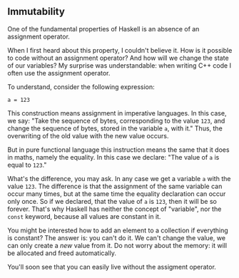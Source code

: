 Immutability
------------

One of the fundamental properties of Haskell is an absence of an assignment operator.

When I first heard about this property, I couldn't believe it. How is it possible to code without an assignment operator? And how will we change the state of our variables? My surprise was understandable: when writing C++ code I often use the assignment operator.

To understand, consider the following expression:

    a = 123

This construction means assignment in imperative languages. In this case, we say: "Take the sequence of bytes, corresponding to the value `123`, and change the sequence of bytes, stored in the variable `a`, with it." Thus, the overwriting of the old value with the new value occurs.

But in pure functional language this instruction means the same that it does in maths, namely the equality. In this case we declare: "The value of `a` is equal to `123`."

What's the difference, you may ask. In any case we get a variable `a` with the value `123`. The difference is that the assignment of the same variable can occur many times, but at the same time the equality declaration can occur only once. So if we declared, that the value of `a` is `123`, then it will be so forever. That's why Haskell has neither the concept of "variable", nor the `const` keyword, because all values are constant in it.

You might be interested how to add an element to a collection if everything is constant? The answer is: you can't do it. We can't change the value, we can only create a *new* value from it. Do not worry about the memory: it will be allocated and freed automatically.

You'll soon see that you can easily live without the assigment operator.
